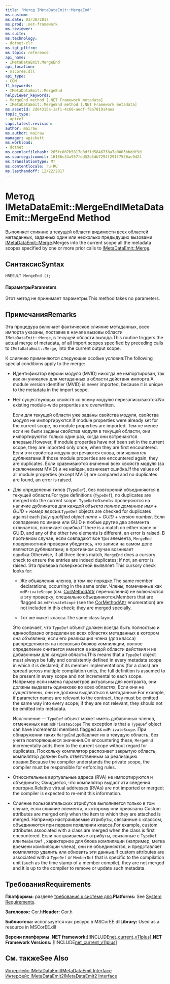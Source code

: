 ```yaml
---
title: "Метод IMetaDataEmit::MergeEnd"
ms.custom: 
ms.date: 03/30/2017
ms.prod: .net-framework
ms.reviewer: 
ms.suite: 
ms.technology:
- dotnet-clr
ms.tgt_pltfrm: 
ms.topic: reference
api_name:
- IMetaDataEmit.MergeEnd
api_location:
- mscoree.dll
api_type:
- COM
f1_keywords:
- IMetaDataEmit::MergeEnd
helpviewer_keywords:
- MergeEnd method [.NET Framework metadata]
- IMetaDataEmit::MergeEnd method [.NET Framework metadata]
ms.assetid: 2d64315a-1af1-4c60-aedf-f8a781914aea
topic_type:
- apiref
caps.latest.revision: 
author: mairaw
ms.author: mairaw
manager: wpickett
ms.workload:
- dotnet
ms.openlocfilehash: 265fc007b5817e8dffd5846738a7a0003bbddf9d
ms.sourcegitcommit: 16186c34a957fdd52e5db7294f291f7530ac9d24
ms.translationtype: MT
ms.contentlocale: ru-RU
ms.lasthandoff: 12/22/2017
---
```

# <a name="imetadataemitmergeend-method"></a><span data-ttu-id="3479b-102">Метод IMetaDataEmit::MergeEnd</span><span class="sxs-lookup"><span data-stu-id="3479b-102">IMetaDataEmit::MergeEnd Method</span></span>
<span data-ttu-id="3479b-103">Выполняет слияние в текущей области видимости всех областей метаданных, заданных один или несколько предыдущих вызовами [IMetaDataEmit::Merge](../../../../docs/framework/unmanaged-api/metadata/imetadataemit-merge-method.md).</span><span class="sxs-lookup"><span data-stu-id="3479b-103">Merges into the current scope all the metadata scopes specified by one or more prior calls to [IMetaDataEmit::Merge](../../../../docs/framework/unmanaged-api/metadata/imetadataemit-merge-method.md).</span></span>  
  
## <a name="syntax"></a><span data-ttu-id="3479b-104">Синтаксис</span><span class="sxs-lookup"><span data-stu-id="3479b-104">Syntax</span></span>  
  
```  
HRESULT MergeEnd ();  
```  
  
#### <a name="parameters"></a><span data-ttu-id="3479b-105">Параметры</span><span class="sxs-lookup"><span data-stu-id="3479b-105">Parameters</span></span>  
 <span data-ttu-id="3479b-106">Этот метод не принимает параметры.</span><span class="sxs-lookup"><span data-stu-id="3479b-106">This method takes no parameters.</span></span>  
  
## <a name="remarks"></a><span data-ttu-id="3479b-107">Примечания</span><span class="sxs-lookup"><span data-stu-id="3479b-107">Remarks</span></span>  
 <span data-ttu-id="3479b-108">Эта процедура включает фактическое слияние метаданных, всех импорта указаны, поставив в начале вызовы области `IMetaDataEmit::Merge`, в текущей области вывода.</span><span class="sxs-lookup"><span data-stu-id="3479b-108">This routine triggers the actual merge of metadata, of all import scopes specified by preceding calls to `IMetaDataEmit::Merge`, into the current output scope.</span></span>  
  
 <span data-ttu-id="3479b-109">К слиянию применяются следующие особые условия:</span><span class="sxs-lookup"><span data-stu-id="3479b-109">The following special conditions apply to the merge:</span></span>  
  
-   <span data-ttu-id="3479b-110">Идентификатор версии модуля (MVID) никогда не импортирован, так как он уникален для метаданных в области действия импорта.</span><span class="sxs-lookup"><span data-stu-id="3479b-110">A module version identifier (MVID) is never imported, because it is unique to the metadata in the import scope.</span></span>  
  
-   <span data-ttu-id="3479b-111">Нет существующих свойств ко всему модулю перезаписываются.</span><span class="sxs-lookup"><span data-stu-id="3479b-111">No existing module-wide properties are overwritten.</span></span>  
  
     <span data-ttu-id="3479b-112">Если для текущей области уже заданы свойства модуля, свойства модуля не импортируются.</span><span class="sxs-lookup"><span data-stu-id="3479b-112">If module properties were already set for the current scope, no module properties are imported.</span></span> <span data-ttu-id="3479b-113">Тем не менее если не были заданы свойства модуля в текущей области, они импортируются только один раз, когда они встречаются впервые.</span><span class="sxs-lookup"><span data-stu-id="3479b-113">However, if module properties have not been set in the current scope, they are imported only once, when they are first encountered.</span></span> <span data-ttu-id="3479b-114">Если эти свойства модуля встречаются снова, они являются дубликатами.</span><span class="sxs-lookup"><span data-stu-id="3479b-114">If those module properties are encountered again, they are duplicates.</span></span> <span data-ttu-id="3479b-115">Если сравниваются значения всех свойств модуля (за исключением MVID) и не найден, возникает ошибка.</span><span class="sxs-lookup"><span data-stu-id="3479b-115">If the values of all module properties (except MVID) are compared and no duplicates are found, an error is raised.</span></span>  
  
-   <span data-ttu-id="3479b-116">Для определения типов (`TypeDef`), без повторений объединяются в текущей области.</span><span class="sxs-lookup"><span data-stu-id="3479b-116">For type definitions (`TypeDef`), no duplicates are merged into the current scope.</span></span> <span data-ttu-id="3479b-117">`TypeDef`объекты проверяются на наличие дубликатов для каждой *объекта полное доменное имя* + *GUID* + *номер версии*.</span><span class="sxs-lookup"><span data-stu-id="3479b-117">`TypeDef` objects are checked for duplicates against each *fully-qualified object name* + *GUID* + *version number*.</span></span> <span data-ttu-id="3479b-118">Если совпадение по имени или GUID и любые другие два элемента отличается, возникает ошибка.</span><span class="sxs-lookup"><span data-stu-id="3479b-118">If there is a match on either name or GUID, and any of the other two elements is different, an error is raised.</span></span> <span data-ttu-id="3479b-119">В противном случае, если совпадают все три элемента, `MergeEnd` поверхностной проверки убедитесь, что записи на самом деле являются дубликатами; в противном случае возникает ошибка.</span><span class="sxs-lookup"><span data-stu-id="3479b-119">Otherwise, if all three items match, `MergeEnd` does a cursory check to ensure the entries are indeed duplicates; if not, an error is raised.</span></span> <span data-ttu-id="3479b-120">Эта проверка поверхностной выявляет:</span><span class="sxs-lookup"><span data-stu-id="3479b-120">This cursory check looks for:</span></span>  
  
    -   <span data-ttu-id="3479b-121">Же объявления членов, в том же порядке.</span><span class="sxs-lookup"><span data-stu-id="3479b-121">The same member declarations, occurring in the same order.</span></span> <span data-ttu-id="3479b-122">Члены, помеченные как `mdPrivateScope` (см. [CorMethodAttr](../../../../docs/framework/unmanaged-api/metadata/cormethodattr-enumeration.md) перечисления) не включаются в эту проверку; специально объединяются.</span><span class="sxs-lookup"><span data-stu-id="3479b-122">Members that are flagged as `mdPrivateScope` (see the [CorMethodAttr](../../../../docs/framework/unmanaged-api/metadata/cormethodattr-enumeration.md) enumeration) are not included in this check; they are merged specially.</span></span>  
  
    -   <span data-ttu-id="3479b-123">Тот же макет класса.</span><span class="sxs-lookup"><span data-stu-id="3479b-123">The same class layout.</span></span>  
  
     <span data-ttu-id="3479b-124">Это означает, что `TypeDef` объект должен всегда быть полностью и единообразно определен во всех областях метаданных в котором она объявлена; если его реализация члена (для класса) распределяются на несколько блоков компиляции, полное определение считается имеется в каждой области действия и не добавочным для каждой области.</span><span class="sxs-lookup"><span data-stu-id="3479b-124">This means that a `TypeDef` object must always be fully and consistently defined in every metadata scope in which it is declared; if its member implementations (for a class) are spread across multiple compilation units, the full definition is assumed to be present in every scope and not incremental to each scope.</span></span> <span data-ttu-id="3479b-125">Например если имена параметров актуальны для контракта, они должны выдавать одинаково во всех областях; Если они не существенны, они не должны выдаваться в метаданные.</span><span class="sxs-lookup"><span data-stu-id="3479b-125">For example, if parameter names are relevant to the contract, they must be emitted the same way into every scope; if they are not relevant, they should not be emitted into metadata.</span></span>  
  
     <span data-ttu-id="3479b-126">Исключение — `TypeDef` объект может иметь добавочных членов, отмеченных как `mdPrivateScope`.</span><span class="sxs-lookup"><span data-stu-id="3479b-126">The exception is that a `TypeDef` object can have incremental members flagged as `mdPrivateScope`.</span></span> <span data-ttu-id="3479b-127">При обнаружении таких `MergeEnd` добавляет их в текущую область, без учета повторяющиеся значения.</span><span class="sxs-lookup"><span data-stu-id="3479b-127">On encountering these, `MergeEnd` incrementally adds them to the current scope without regard for duplicates.</span></span> <span data-ttu-id="3479b-128">Поскольку компилятор распознает закрытую область, компилятор должен быть ответственным за реализацию правил.</span><span class="sxs-lookup"><span data-stu-id="3479b-128">Because the compiler understands the private scope, the compiler must be responsible for enforcing rules.</span></span>  
  
-   <span data-ttu-id="3479b-129">Относительные виртуальные адреса (RVA) не импортируются и объединить; Ожидается, что компилятор выдаст эти сведения повторно.</span><span class="sxs-lookup"><span data-stu-id="3479b-129">Relative virtual addresses (RVAs) are not imported or merged; the compiler is expected to re-emit this information.</span></span>  
  
-   <span data-ttu-id="3479b-130">Слияние пользовательских атрибутов выполняется только в том случае, если слияние элемента, к которому они привязаны.</span><span class="sxs-lookup"><span data-stu-id="3479b-130">Custom attributes are merged only when the item to which they are attached is merged.</span></span> <span data-ttu-id="3479b-131">Например настраиваемые атрибуты, связанные с классом, объединяются при первом появлении класса.</span><span class="sxs-lookup"><span data-stu-id="3479b-131">For example, custom attributes associated with a class are merged when the class is first encountered.</span></span> <span data-ttu-id="3479b-132">Если настраиваемые атрибуты, связанные с `TypeDef` или `MemberDef` , характерное для блока компиляции (например, метка времени компиляции члена), они не объединяются, и представляет компилятор удалить или обновить эти данные.</span><span class="sxs-lookup"><span data-stu-id="3479b-132">If custom attributes are associated with a `TypeDef` or `MemberDef` that is specific to the compilation unit (such as the time stamp of a member compile), they are not merged and it is up to the compiler to remove or update such metadata.</span></span>  
  
## <a name="requirements"></a><span data-ttu-id="3479b-133">Требования</span><span class="sxs-lookup"><span data-stu-id="3479b-133">Requirements</span></span>  
 <span data-ttu-id="3479b-134">**Платформы:** разделе [требования к системе для](../../../../docs/framework/get-started/system-requirements.md).</span><span class="sxs-lookup"><span data-stu-id="3479b-134">**Platforms:** See [System Requirements](../../../../docs/framework/get-started/system-requirements.md).</span></span>  
  
 <span data-ttu-id="3479b-135">**Заголовок:** Cor.h</span><span class="sxs-lookup"><span data-stu-id="3479b-135">**Header:** Cor.h</span></span>  
  
 <span data-ttu-id="3479b-136">**Библиотека:** используется как ресурс в MSCorEE.dll</span><span class="sxs-lookup"><span data-stu-id="3479b-136">**Library:** Used as a resource in MSCorEE.dll</span></span>  
  
 <span data-ttu-id="3479b-137">**Версии платформы .NET framework:**[!INCLUDE[net_current_v11plus](../../../../includes/net-current-v11plus-md.md)]</span><span class="sxs-lookup"><span data-stu-id="3479b-137">**.NET Framework Versions:** [!INCLUDE[net_current_v11plus](../../../../includes/net-current-v11plus-md.md)]</span></span>  
  
## <a name="see-also"></a><span data-ttu-id="3479b-138">См. также</span><span class="sxs-lookup"><span data-stu-id="3479b-138">See Also</span></span>  
 [<span data-ttu-id="3479b-139">Интерфейс IMetaDataEmit</span><span class="sxs-lookup"><span data-stu-id="3479b-139">IMetaDataEmit Interface</span></span>](../../../../docs/framework/unmanaged-api/metadata/imetadataemit-interface.md)  
 [<span data-ttu-id="3479b-140">Интерфейс IMetaDataEmit2</span><span class="sxs-lookup"><span data-stu-id="3479b-140">IMetaDataEmit2 Interface</span></span>](../../../../docs/framework/unmanaged-api/metadata/imetadataemit2-interface.md)

